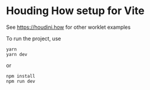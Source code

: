 # Houding How setup for Vite

See https://houdini.how for other worklet examples

To run the project, use

```
yarn
yarn dev
```

or

```
npm install
npm run dev
```


